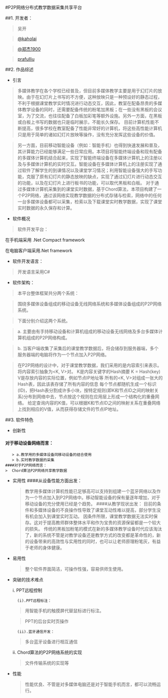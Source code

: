 #P2P网络分布式教学数据采集共享平台

##1. 开发者：

> 吴开

> [@kaholai](http://weibo.com/kaholai)

> [@郑杰1900](http://weibo.com/u/2252258645)

> [prafulliu](http://weibo.com/prafulliu)
		
##2. 作品综述


- 引言


> 	 多媒体教学在各个学校已经普及，但目前多媒体教学主要是用于幻灯片的放映。由于在幻灯片上书写的不方便，这种放映只是一种预设好的静态过程，不利于根据课堂教学实时情况进行动态交互，因此，教室在配备昂贵的多媒体教学设备的同时，还需要配备传统的粉笔加黑板；在一些没有黑板的会议室，为了交流，也往往配备了白板加彩笔等额外设施。另外一方面，在黑板或白板上书写的数据也只是临时展示，不能长久保存。
目前计算机性能不断提高，很多学校在教室配备了性能非常好的计算机，将这些高性能计算机只是用于简单的诸如幻灯片放映等操作，没有充分发挥这些设备的价值。

> 另一方面，目前移动智能设备（例如：智能手机）也得到快速发展和普及，其计算能力已经能够满足一些日常应用。本项目将智能终端设备和现有配备的多媒体计算机结合起来，实现了智能终端设备在多媒体计算机上的注册以及与多媒体计算机的实时交互。智能设备在多媒体计算机上的注册实现了通过软件了解学生的到课情况以及课堂学习情况；利用智能设备强大的手写功能，克服了原有幻灯片的静态放映的缺点，实现了通过幻灯片进行动态交互的功能，以及在幻灯片上进行板书的功能，可以取代黑板和白板。
对于通过多媒体计算机采集到的课堂实时数据，基于Chord算法，本项目构建了一个P2P网络，通过该网络实现教学数据的分布式存储与检索，网络中的任何一台多媒体设备都可以采集，检索以及下载课堂实时教学数据，实现了课堂实时数据的永久保存和计算。
	
	
	
- 软件概况

	
> 软件开发平台：
> 
在手机端采用 .Net Compact framework
> 
在电脑客户端采用.Net framework
	
	
- 软件开发语言：

> 开发语言采用C#
	
	
- 软件架构：

	
> 本平台整体框架共分两个系统：


> 围绕多媒体设备组成的移动设备无线网络系统和多媒体设备组成的P2P网络系统。


> 下面分别介绍这两个系统。
	
> a. 主要由有手持移动设备和计算机组成的移动设备无线网络及多台多媒体计算机组成的P2P网络构成。
	
> b. 当客户端收集了采集后的课堂教学数据后，将会储存到服务器端，多个服务器端的电脑将作为一个节点加入P2P网络。
	
	
> 在P2P网络的设计中，对于课堂教学数据，我们采用的是内容索引来表示。将内容索引抽象为<K, V>对。
	K是内容关键字的Hash摘要  K = Hash(key)
	V是存放内容的实际位置，例如节点IP地址等
	所有的<K, V>对组成一张大的Hash表，因此该表存储了所有内容的信息
	每个节点都随机生成一个标识(ID)，把Hash表分割成许多小块，按特定规则(即K和节点ID之间的映射关系)分布到网络中去，节点按这个规则在应用层上形成一个结构化的重叠网络。
	给定查询内容的K值，可以根据K和节点ID之间的映射关系在重叠网络上找到相应的V值，从而获得存储文件的节点IP地址。

	
##3. 软件特色
	

- 创新性
#### 对于移动设备网络而言：
       > a.教学用的多媒体设备同移动设备的结合使用 
	   > b.实时教学数据的采集	
	####对于P2P网络而言：	
	>  Chord算法P2P网络共享教学数据
- 实用性
	####从设备性能方面出发：
	> 教学用多媒体计算机性能已足够高可以支持到组建一个蓝牙网络以及作为一个节点加入到P2P网络中。移动智能设备的保有量逐年增加，对于移动设备的充分使用已经是个趋势。
	####从教学现状出发：
	> 目前的条件和多媒体设备的不良操作性导致了课堂互动性难以提高，部分学生没有机会加入到课堂实时互动。
		因条件所限，课堂教学数据无法实时保存。这对于提高教师群体整体水平和作为宝贵的资源保留都是一个较大的损失。
		传统的黑板加粉笔的模式在新的多媒体教学设备时代应该淘汰了，新的系统不管是对教学设备还是教学方式的改变都是革命性的，新的设备带来的高效性与实用性的同时，也可以让老师原理粉笔灰，有益于老师的身体健康。
- 易用性
	> 整个软件界面简洁，可操作性强，容易供师生使用。
- 突破的技术难点

	i. PPT远程控制

		(i).PPT远程标注：
			
	> 用智能手机的触摸屏代替鼠标进行标注。
	
	> PPT的后台实时页操作

		(ii).蓝牙通信开发：

	> 多台蓝牙设备进行相互通信

	ii.  Chord算法的P2P网络系统的实现

	> 文件传输系统的实现等

- 性能

		
	> 性能优良、不管是对多媒体电脑还是对于智能手机而言，都可以流畅运行。
